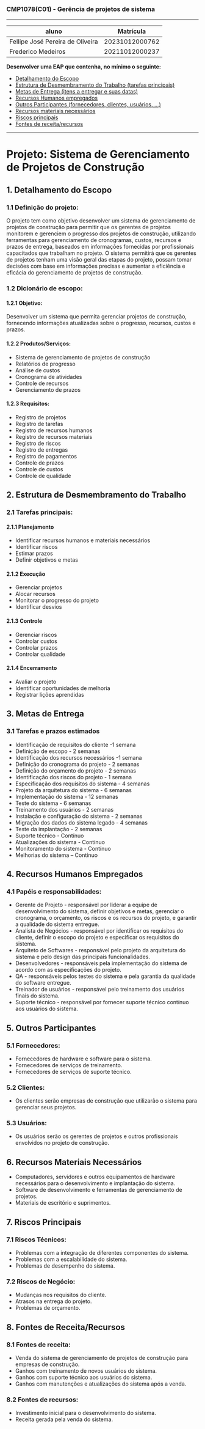 ### CMP1078(C01) - Gerência de projetos de sistema
---------------------------------------------
| aluno | Matrícula |
|-|-| 
| Fellipe José Pereira de Oliveira |20231012000762
| Frederico Medeiros | 20211012000237

<a name="ancora"></a>

**Desenvolver uma EAP que contenha, no mínimo o seguinte:**
- [Detalhamento do Escopo](#ancora1)
- [Estrutura de Desmembramento do Trabalho (tarefas principais)](#ancora2)
- [Metas de Entrega (itens a entregar e suas datas)](#ancora3)
- [Recursos Humanos empregados](#ancora4)
- [Outros Participantes (fornecedores, clientes, usuários, ...)](#ancora5)
- [Recursos materiais necessários](#ancora6)
- [Riscos principais](#ancora7)
- [Fontes de receita/recursos](#ancora8)

------------------------------------
# Projeto: Sistema de Gerenciamento de Projetos de Construção

## 1. Detalhamento do Escopo
<a id="ancora1"></a>

### 1.1 Definição do projeto:
O projeto tem como objetivo desenvolver um sistema de gerenciamento de projetos de construção para permitir que os gerentes de projetos monitorem e gerenciem o progresso dos projetos de construção, utilizando ferramentas para gerenciamento de cronogramas, custos, recursos e prazos de entrega, baseados em informações fornecidas por profissionais capacitados que trabalham no projeto. O sistema permitirá que os gerentes de projetos tenham uma visão geral das etapas do projeto, possam tomar decisões com base em informações precisas e aumentar a eficiência e eficácia do gerenciamento de projetos de construção.

### 1.2 Dicionário de escopo:

#### 1.2.1 Objetivo: 
Desenvolver um sistema que permita gerenciar projetos de construção, fornecendo informações atualizadas sobre o progresso, recursos, custos e prazos.

#### 1.2.2 Produtos/Serviços:

-   Sistema de gerenciamento de projetos de construção
-   Relatórios de progresso
-   Análise de custos
-   Cronograma de atividades
-   Controle de recursos
-   Gerenciamento de prazos

#### 1.2.3 Requisitos:

-   Registro de projetos
-   Registro de tarefas
-   Registro de recursos humanos
-   Registro de recursos materiais
-   Registro de riscos
-   Registro de entregas
-   Registro de pagamentos
-   Controle de prazos
-   Controle de custos
-   Controle de qualidade

## 2.  Estrutura de Desmembramento do Trabalho
<a id="ancora2"></a>

### 2.1 Tarefas principais: 

#### 2.1.1 Planejamento

-   Identificar recursos humanos e materiais necessários
-   Identificar riscos
-   Estimar prazos
-   Definir objetivos e metas

#### 2.1.2 Execução

-   Gerenciar projetos
-   Alocar recursos
-   Monitorar o progresso do projeto
-   Identificar desvios

#### 2.1.3 Controle

-   Gerenciar riscos
-   Controlar custos
-   Controlar prazos
-   Controlar qualidade

#### 2.1.4 Encerramento

-   Avaliar o projeto
-   Identificar oportunidades de melhoria
-   Registrar lições aprendidas

## 3.  Metas de Entrega
<a id="ancora3"></a>

### 3.1 Tarefas e prazos estimados

-   Identificação de requisitos do cliente -1 semana
-   Definição de escopo - 2 semanas
-   Identificação dos recursos necessários -1 semana
-   Definição do cronograma do projeto - 2 semanas
-   Definição do orçamento do projeto - 2 semanas
-   Identificação dos riscos do projeto - 1 semana
-   Especificação dos requisitos do sistema - 4 semanas
-   Projeto da arquitetura do sistema - 6 semanas
-   Implementação do sistema - 12 semanas
-   Teste do sistema - 6 semanas
-   Treinamento dos usuários - 2 semanas
-   Instalação e configuração do sistema - 2 semanas
-   Migração dos dados do sistema legado - 4 semanas
-   Teste da implantação - 2 semanas
-   Suporte técnico - Contínuo
-   Atualizações do sistema - Contínuo
-   Monitoramento do sistema - Contínuo
-   Melhorias do sistema – Contínuo

## 4. Recursos Humanos Empregados
<a id="ancora4"></a>

### 4.1 Papéis e responsabilidades:

- Gerente de Projeto - responsável por liderar a equipe de desenvolvimento do sistema, definir objetivos e metas, gerenciar o cronograma, o orçamento, os riscos e os recursos do projeto, e garantir a qualidade do sistema entregue.
- Analista de Negócios - responsável por identificar os requisitos do cliente, definir o escopo do projeto e especificar os requisitos do sistema.
- Arquiteto de Softwares - responsável pelo projeto da arquitetura do sistema e pelo design das principais funcionalidades.
- Desenvolvedores - responsáveis pela implementação do sistema de acordo com as especificações do projeto.
- QA - responsáveis pelos testes do sistema e pela garantia da qualidade do software entregue.
- Treinador de usuários - responsável pelo treinamento dos usuários finais do sistema.
- Suporte técnico - responsável por fornecer suporte técnico contínuo aos usuários do sistema.

## 5. Outros Participantes
<a id="ancora5"></a>

### 5.1 Fornecedores:

- Fornecedores de hardware e software para o sistema.
- Fornecedores de serviços de treinamento.
- Fornecedores de serviços de suporte técnico.

### 5.2 Clientes:

- Os clientes serão empresas de construção que utilizarão o sistema para gerenciar seus projetos.

### 5.3 Usuários:

- Os usuários serão os gerentes de projetos e outros profissionais envolvidos no projeto de construção.

## 6.  Recursos Materiais Necessários
<a id="ancora6"></a>

- Computadores, servidores e outros equipamentos de hardware necessários para o desenvolvimento e implantação do sistema.
- Software de desenvolvimento e ferramentas de gerenciamento de projetos.
- Materiais de escritório e suprimentos.

## 7. Riscos Principais
<a id="ancora6"></a>

### 7.1 Riscos Técnicos:

- Problemas com a integração de diferentes componentes do sistema.
- Problemas com a escalabilidade do sistema.
- Problemas de desempenho do sistema.

### 7.2 Riscos de Negócio:

- Mudanças nos requisitos do cliente.
- Atrasos na entrega do projeto.
- Problemas de orçamento.

## 8.  Fontes de Receita/Recursos
<a id="ancora8"></a>

### 8.1 Fontes de receita:

- Venda do sistema de gerenciamento de projetos de construção para empresas de construção.
- Ganhos com treinamento de novos usuários do sistema.
- Ganhos com suporte técnico aos usuários do sistema.
- Ganhos com manutenções e atualizações do sistema após a venda.

### 8.2 Fontes de recursos:

- Investimento inicial para o desenvolvimento do sistema.
- Receita gerada pela venda do sistema.